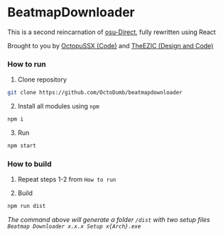 # BeatmapDownloader

This is a second reincarnation of [osu-Direct](https://github.com/OctoDumb/osu-Direct), fully rewritten using React

Brought to you by [OctopuSSX (Code)](https://github.com/uzervlad) and [TheEZIC (Design and Code)](https://github.com/TheEZIC)

### How to run

1. Clone repository
```bash
git clone https://github.com/OctoDumb/beatmapdownloader
```

2. Install all modules using `npm`
```bash
npm i
```

3. Run
```bash
npm start
```

### How to build

1. Repeat steps 1-2 from `How to run`

2. Build
```bash
npm run dist
```

*The command above will generate a folder `/dist` with two setup files `Beatmap Downloader x.x.x Setup x{Arch}.exe`*
